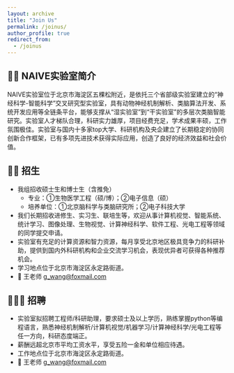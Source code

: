 ```yaml
---
layout: archive
title: "Join Us"
permalink: /joinus/
author_profile: true
redirect_from:
  - /joinus
---
```


🤖🧠 NAIVE实验室简介
-
NAIVE实验室位于北京市海淀区五棵松附近，是依托三个省部级实验室建立的“神经科学-智能科学”交叉研究型实验室，具有动物神经机制解析、类脑算法开发、系统开发应用等全链条平台，能够支撑从“湿实验室”到“干实验室”的多层次类脑智能研究。实验室人才梯队合理，科研实力雄厚，项目经费充足，学术成果丰硕，工作氛围极佳。实验室与国内十多家top大学、科研机构及央企建立了长期稳定的协同创新合作框架，已有多项先进技术获得实际应用，创造了良好的经济效益和社会价值。

👨‍🎓 招生
-
* 我组招收硕士生和博士生（含推免）
  * 专业：①生物医学工程（硕/博）；②电子信息（硕）
  * 培养单位：①北京脑科学与类脑研究所；②电子科技大学 
* 我们长期招收进修生、实习生、联培生等，欢迎从事计算机视觉、智能系统、统计学习、图像处理、生物视觉、计算神经科学、软件工程、光电工程等领域的同学提交申请。
* 实验室有充足的计算资源和智力资源，每月享受北京地区极具竞争力的科研补助，提供到国内外科研机构和企业交流学习机会，表现优异者可获得各种推荐机会。
* 学习地点位于北京市海淀区永定路街道。
* 📩 王老师 g_wang@foxmail.com

🙋🏻‍♂️ 招聘
-
* 实验室拟招聘工程师/科研助理，要求硕士及以上学历，熟练掌握python等编程语言，熟悉神经机制解析/计算机视觉/机器学习/计算神经科学/光电工程等任一方向，科研态度端正。
* 薪酬远超北京市平均工资水平，享受五险一金和单位相应待遇。
* 工作地点位于北京市海淀区永定路街道。
* 📩 王老师 g_wang@foxmail.com
